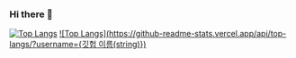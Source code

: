 ### Hi there 👋

[![Top Langs](https://github-readme-stats.vercel.app/api/top-langs/?username={cseongho})](https://github.com/anuraghazra/github-readme-stats)
[![Top Langs](https://github-readme-stats.vercel.app/api/top-langs/?username={깃헙 이름(string)})](https://github.com/anuraghazra/github-readme-stats)
<!--
**cseongho/cseongho** is a ✨ _special_ ✨ repository because its `README.md` (this file) appears on your GitHub profile.

Here are some ideas to get you started:

- 🔭 I’m currently working on ...
- 🌱 I’m currently learning ...
- 👯 I’m looking to collaborate on ...
- 🤔 I’m looking for help with ...
- 💬 Ask me about ...
- 📫 How to reach me: ...
- 😄 Pronouns: ...
- ⚡ Fun fact: ...
-->
